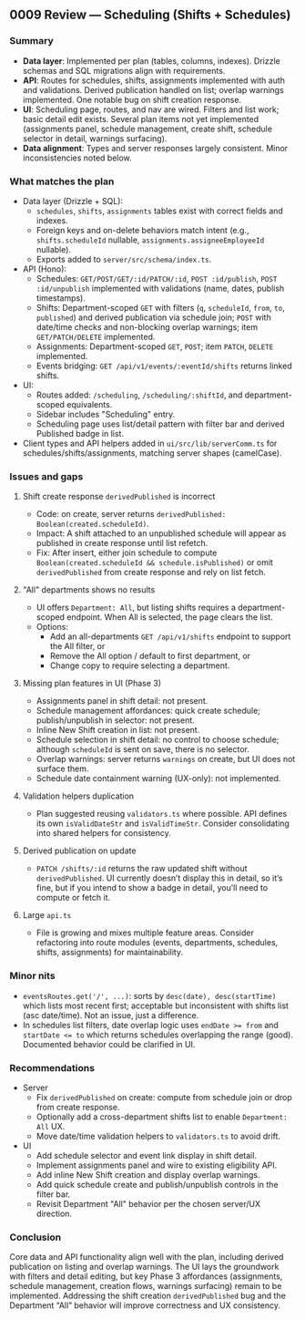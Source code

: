 ## 0009 Review — Scheduling (Shifts + Schedules)

### Summary
- **Data layer**: Implemented per plan (tables, columns, indexes). Drizzle schemas and SQL migrations align with requirements.
- **API**: Routes for schedules, shifts, assignments implemented with auth and validations. Derived publication handled on list; overlap warnings implemented. One notable bug on shift creation response.
- **UI**: Scheduling page, routes, and nav are wired. Filters and list work; basic detail edit exists. Several plan items not yet implemented (assignments panel, schedule management, create shift, schedule selector in detail, warnings surfacing).
- **Data alignment**: Types and server responses largely consistent. Minor inconsistencies noted below.

### What matches the plan
- Data layer (Drizzle + SQL):
  - `schedules`, `shifts`, `assignments` tables exist with correct fields and indexes.
  - Foreign keys and on-delete behaviors match intent (e.g., `shifts.scheduleId` nullable, `assignments.assigneeEmployeeId` nullable).
  - Exports added to `server/src/schema/index.ts`.
- API (Hono):
  - Schedules: `GET/POST/GET/:id/PATCH/:id`, `POST :id/publish`, `POST :id/unpublish` implemented with validations (name, dates, publish timestamps).
  - Shifts: Department-scoped `GET` with filters (`q`, `scheduleId`, `from`, `to`, `published`) and derived publication via schedule join; `POST` with date/time checks and non-blocking overlap warnings; item `GET/PATCH/DELETE` implemented.
  - Assignments: Department-scoped `GET`, `POST`; item `PATCH`, `DELETE` implemented.
  - Events bridging: `GET /api/v1/events/:eventId/shifts` returns linked shifts.
- UI:
  - Routes added: `/scheduling`, `/scheduling/:shiftId`, and department-scoped equivalents.
  - Sidebar includes "Scheduling" entry.
  - Scheduling page uses list/detail pattern with filter bar and derived Published badge in list.
- Client types and API helpers added in `ui/src/lib/serverComm.ts` for schedules/shifts/assignments, matching server shapes (camelCase).

### Issues and gaps
1) Shift create response `derivedPublished` is incorrect
   - Code: on create, server returns `derivedPublished: Boolean(created.scheduleId)`.
   - Impact: A shift attached to an unpublished schedule will appear as published in create response until list refetch.
   - Fix: After insert, either join schedule to compute `Boolean(created.scheduleId && schedule.isPublished)` or omit `derivedPublished` from create response and rely on list fetch.

2) "All" departments shows no results
   - UI offers `Department: All`, but listing shifts requires a department-scoped endpoint. When All is selected, the page clears the list.
   - Options:
     - Add an all-departments `GET /api/v1/shifts` endpoint to support the All filter, or
     - Remove the All option / default to first department, or
     - Change copy to require selecting a department.

3) Missing plan features in UI (Phase 3)
   - Assignments panel in shift detail: not present.
   - Schedule management affordances: quick create schedule; publish/unpublish in selector: not present.
   - Inline New Shift creation in list: not present.
   - Schedule selection in shift detail: no control to choose schedule; although `scheduleId` is sent on save, there is no selector.
   - Overlap warnings: server returns `warnings` on create, but UI does not surface them.
   - Schedule date containment warning (UX-only): not implemented.

4) Validation helpers duplication
   - Plan suggested reusing `validators.ts` where possible. API defines its own `isValidDateStr` and `isValidTimeStr`. Consider consolidating into shared helpers for consistency.

5) Derived publication on update
   - `PATCH /shifts/:id` returns the raw updated shift without `derivedPublished`. UI currently doesn’t display this in detail, so it’s fine, but if you intend to show a badge in detail, you’ll need to compute or fetch it.

6) Large `api.ts`
   - File is growing and mixes multiple feature areas. Consider refactoring into route modules (events, departments, schedules, shifts, assignments) for maintainability.

### Minor nits
- `eventsRoutes.get('/', ...)`: sorts by `desc(date), desc(startTime)` which lists most recent first; acceptable but inconsistent with shifts list (asc date/time). Not an issue, just a difference.
- In schedules list filters, date overlap logic uses `endDate >= from` and `startDate <= to` which returns schedules overlapping the range (good). Documented behavior could be clarified in UI.

### Recommendations
- Server
  - Fix `derivedPublished` on create: compute from schedule join or drop from create response.
  - Optionally add a cross-department shifts list to enable `Department: All` UX.
  - Move date/time validation helpers to `validators.ts` to avoid drift.
- UI
  - Add schedule selector and event link display in shift detail.
  - Implement assignments panel and wire to existing eligibility API.
  - Add inline New Shift creation and display overlap warnings.
  - Add quick schedule create and publish/unpublish controls in the filter bar.
  - Revisit Department "All" behavior per the chosen server/UX direction.

### Conclusion
Core data and API functionality align well with the plan, including derived publication on listing and overlap warnings. The UI lays the groundwork with filters and detail editing, but key Phase 3 affordances (assignments, schedule management, creation flows, warnings surfacing) remain to be implemented. Addressing the shift creation `derivedPublished` bug and the Department “All” behavior will improve correctness and UX consistency.


